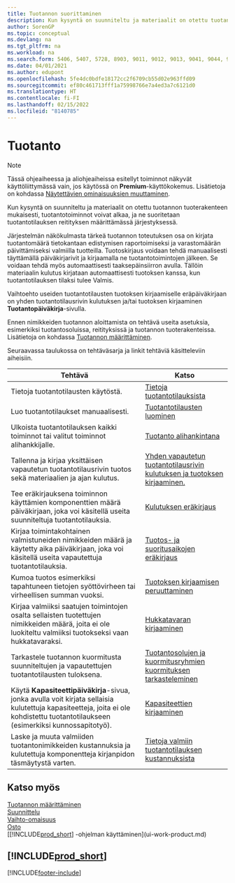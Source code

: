 ```yaml
---
title: Tuotannon suorittaminen
description: Kun kysyntä on suunniteltu ja materiaalit on otettu tuotannon tuoterakenteen mukaisesti, tuotantotoiminnot voivat alkaa, ja ne suoritetaan tuotantotilauksen reitityksen määrittämässä järjestyksessä.
author: SorenGP
ms.topic: conceptual
ms.devlang: na
ms.tgt_pltfrm: na
ms.workload: na
ms.search.form: 5406, 5407, 5728, 8903, 9011, 9012, 9013, 9041, 9044, 9047, 9323, 9324, 9325, 9326, 9327, 99000784, 99000785
ms.date: 04/01/2021
ms.author: edupont
ms.openlocfilehash: 5fe4dc0bdfe18172cc2f6709cb55d02e963ffd09
ms.sourcegitcommit: ef80c461713fff1a75998766e7a4ed3a7c6121d0
ms.translationtype: HT
ms.contentlocale: fi-FI
ms.lasthandoff: 02/15/2022
ms.locfileid: "8140785"
---
```

# <a name="manufacturing"></a>Tuotanto

> [!NOTE]
> Tässä ohjeaiheessa ja aliohjeaiheissa esitellyt toiminnot näkyvät käyttöliittymässä vain, jos käytössä on **Premium**-käyttökokemus. Lisätietoja on kohdassa [Näytettävien ominaisuuksien muuttaminen](ui-experiences.md).

Kun kysyntä on suunniteltu ja materiaalit on otettu tuotannon tuoterakenteen mukaisesti, tuotantotoiminnot voivat alkaa, ja ne suoritetaan tuotantotilauksen reitityksen määrittämässä järjestyksessä.  

Järjestelmän näkökulmasta tärkeä tuotannon toteutuksen osa on kirjata tuotantomäärä tietokantaan edistymisen raportoimiseksi ja varastomäärän päivittämiseksi valmiilla tuotteilla. Tuotoskirjaus voidaan tehdä manuaalisesti täyttämällä päiväkirjarivit ja kirjaamalla ne tuotantotoimintojen jälkeen. Se voidaan tehdä myös automaattisesti taaksepäinsiirron avulla. Tällöin materiaalin kulutus kirjataan automaattisesti tuotoksen kanssa, kun tuotantotilauksen tilaksi tulee Valmis.  

Vaihtoehto useiden tuotantotilausten tuotoksen kirjaamiselle eräpäiväkirjaan on yhden tuotantotilausrivin kulutuksen ja/tai tuotoksen kirjaaminen **Tuotantopäiväkirja**-sivulla.

Ennen nimikkeiden tuotannon aloittamista on tehtävä useita asetuksia, esimerkiksi tuotantosoluissa, reitityksissä ja tuotannon tuoterakenteissa. Lisätietoja on kohdassa [Tuotannon määrittäminen](production-configure-production-processes.md).

Seuraavassa taulukossa on tehtäväsarja ja linkit tehtäviä käsitteleviin aiheisiin.  

|**Tehtävä**|**Katso**|  
|------------|-------------|  
|Tietoja tuotantotilausten käytöstä.|[Tietoja tuotantotilauksista](production-about-production-orders.md)|
|Luo tuotantotilaukset manuaalisesti.|[Tuotantotilausten luominen](production-how-to-create-production-orders.md)|
|Ulkoista tuotantotilauksen kaikki toiminnot tai valitut toiminnot alihankkijalle.|[Tuotanto alihankintana](production-how-to-subcontract-manufacturing.md)|
|Tallenna ja kirjaa yksittäisen vapautetun tuotantotilausrivin tuotos sekä materiaalien ja ajan kulutus.|[Yhden vapautetun tuotantotilausrivin kulutuksen ja tuotoksen kirjaaminen.](production-how-to-register-consumption-and-output.md)|  
|Tee eräkirjauksena toiminnon käyttämien komponenttien määrä päiväkirjaan, joka voi käsitellä useita suunniteltuja tuotantotilauksia.|[Kulutuksen eräkirjaus](production-how-to-post-consumption.md)|
|Kirjaa toimintakohtainen valmistuneiden nimikkeiden määrä ja käytetty aika päiväkirjaan, joka voi käsitellä useita vapautettuja tuotantotilauksia.|[Tuotos- ja suoritusaikojen eräkirjaus](production-how-to-post-output-quantity.md)|
|Kumoa tuotos esimerkiksi tapahtuneen tietojen syöttövirheen tai virheellisen summan vuoksi.  |[Tuotoksen kirjaamisen peruuttaminen](production-how-to-reverse-output-posting.md)|  
|Kirjaa valmiiksi saatujen toimintojen osalta sellaisten tuotettujen nimikkeiden määrä, joita ei ole luokiteltu valmiiksi tuotokseksi vaan hukkatavaraksi.|[Hukkatavaran kirjaaminen](production-how-to-post-scrap.md)|
|Tarkastele tuotannon kuormitusta suunniteltujen ja vapautettujen tuotantotilausten tuloksena.|[Tuotantosolujen ja kuormitusryhmien kuormituksen tarkasteleminen](production-how-to-view-the-load-on-work-centers.md)|  
|Käytä **Kapasiteettipäiväkirja**-sivua, jonka avulla voit kirjata sellaisia kulutettuja kapasiteetteja, joita ei ole kohdistettu tuotantotilaukseen (esimerkiksi kunnossapitotyö).|[Kapasiteettien kirjaaminen](production-how-to-post-capacities.md)|  
|Laske ja muuta valmiiden tuotantonimikkeiden kustannuksia ja kulutettuja komponentteja kirjanpidon täsmäytystä varten.|[Tietoja valmiin tuotantotilauksen kustannuksista](finance-about-finished-production-order-costs.md)|  

## <a name="see-also"></a>Katso myös

[Tuotannon määrittäminen](production-configure-production-processes.md)  
[Suunnittelu](production-planning.md)  
[Vaihto-omaisuus](inventory-manage-inventory.md)  
[Osto](purchasing-manage-purchasing.md)  
[[!INCLUDE[prod_short](includes/prod_short.md)] -ohjelman käyttäminen](ui-work-product.md)

## [!INCLUDE[prod_short](includes/free_trial_md.md)]  


[!INCLUDE[footer-include](includes/footer-banner.md)]